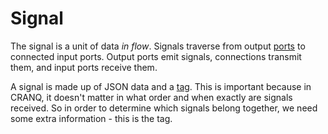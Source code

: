 # Signal

The signal is a unit of data _in flow_. Signals traverse from output [ports](broken-reference) to connected input ports. Output ports emit signals, connections transmit them, and input ports receive them.

A signal is made up of JSON data and a [tag](broken-reference). This is important because in CRANQ, it doesn't matter in what order and when exactly are signals received. So in order to determine which signals belong together, we need some extra information - this is the tag.

